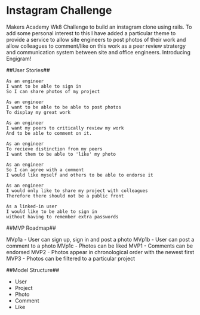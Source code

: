 Instagram Challenge
===================

Makers Academy Wk8 Challenge to build an instagram clone using rails. To add some personal interest to this I have added a particular theme to provide a service to allow site engineers to post photos of their work and allow colleagues to comment/like on this work as a peer review stratergy and communication system between site and office engineers. Introducing Engigram!

##User Stories##

```
As an engineer
I want to be able to sign in
So I can share photos of my project

As an engineer
I want to be able to be able to post photos
To display my great work

As an engineer
I want my peers to critically review my work
And to be able to comment on it.

As an engineer
To recieve distinction from my peers
I want them to be able to 'like' my photo

As an engineer
So I can agree with a comment
I would like myself and others to be able to endorse it

As an engineer
I would only like to share my project with colleagues
Therefore there should not be a public front

As a linked-in user
I would like to be able to sign in
without having to remember extra passwords
```

##MVP Roadmap##

MVp1a - User can sign up, sign in and post a photo
MVp1b - User can post a comment to a photo
MVp1c - Photos can be liked
MVP1 - Comments can be endorsed
MVP2 - Photos appear in chronological order with the newest first
MVP3 - Photos can be filtered to a particular project

##Model Structure##
- User
- Project
- Photo
- Comment
- Like


